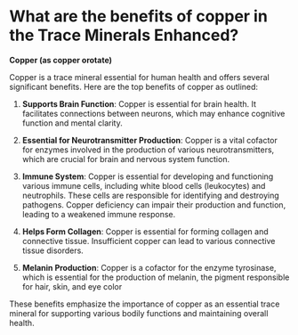 # What are the benefits of copper in the Trace Minerals Enhanced?

**Copper (as copper orotate)** 

Copper is a trace mineral essential for human health and offers several significant benefits. Here are the top benefits of copper as outlined: 

1. **Supports Brain Function**: Copper is essential for brain health. It facilitates connections between neurons, which may enhance cognitive function and mental clarity. 

2. **Essential for Neurotransmitter Production**: Copper is a vital cofactor for enzymes involved in the production of various neurotransmitters, which are crucial for brain and nervous system function. 

3. **Immune System**: Copper is essential for developing and functioning various immune cells, including white blood cells (leukocytes) and neutrophils. These cells are responsible for identifying and destroying pathogens. Copper deficiency can impair their production and function, leading to a weakened immune response. 

4. **Helps Form Collagen**: Copper is essential for forming collagen and connective tissue. Insufficient copper can lead to various connective tissue disorders. 

5. **Melanin Production**: Copper is a cofactor for the enzyme tyrosinase, which is essential for the production of melanin, the pigment responsible for hair, skin, and eye color 

These benefits emphasize the importance of copper as an essential trace mineral for supporting various bodily functions and maintaining overall health.